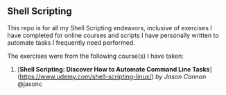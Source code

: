 ##  Shell Scripting

This repo is for all my Shell Scripting endeavors, inclusive of exercises I have completed for online courses and scripts I have personally written to automate tasks I frequently need performed.

The exercises were from the following course(s) I have taken:

1. [**Shell Scripting: Discover How to Automate Command Line Tasks**] (https://www.udemy.com/shell-scripting-linux/) 
        *by Jason Cannon* @jasonc
